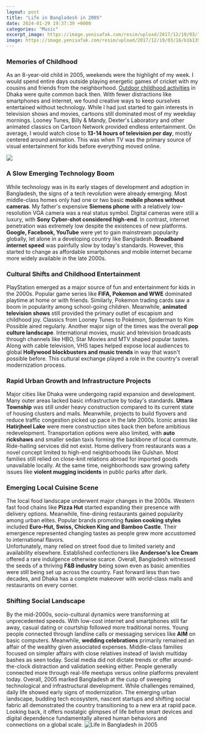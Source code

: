 ```yaml
---
layout: post
title: "Life in Bangladesh in 2005"
date: 2024-01-29 19:37:39 +0000
categories: "Music"
excerpt_image: https://image.yenisafak.com/resim/upload/2017/12/19/03/16/b1b139b31436_eng_picture_20171219_14052519_14052477.jpg
image: https://image.yenisafak.com/resim/upload/2017/12/19/03/16/b1b139b31436_eng_picture_20171219_14052519_14052477.jpg
---
```


### Memories of Childhood
As an 8-year-old child in 2005, weekends were the highlight of my week. I would spend entire days outside playing energetic games of cricket with my cousins and friends from the neighborhood. [Outdoor childhood activities](https://store.fi.io.vn/chihuahuas-best-dog-mom-ever-retro-usa-american-flag-123-chihuahua-dog) in Dhaka were quite common back then. With fewer distractions like smartphones and internet, we found creative ways to keep ourselves entertained without technology. 
While I had just started to gain interests in television shows and movies, cartoons still dominated most of my weekday mornings. Looney Tunes, Billy & Mandy, Dexter's Laboratory and other animated classics on Cartoon Network provided endless entertainment. On average, I would watch close to **13-14 hours of television per day**, mostly centered around animation. This was when TV was the primary source of visual entertainment for kids before everything moved online.

![](https://live.staticflickr.com/185/390194208_f8a8c634d3_b.jpg)
### A Slow Emerging Technology Boom
While technology was in its early stages of development and adoption in Bangladesh, the signs of a tech revolution were already emerging. Most middle-class homes only had one or two basic **mobile phones without cameras**. My father's expensive **Siemens phone** with a relatively low-resolution VGA camera was a real status symbol. Digital cameras were still a luxury, with **Sony Cyber-shot considered high-end**. 
In contrast, internet penetration was extremely low despite the existences of new platforms. **Google, Facebook, YouTube** were yet to gain mainstream popularity globally, let alone in a developing country like Bangladesh. **Broadband internet speed** was painfully slow by today's standards. However, this started to change as affordable smartphones and mobile internet became more widely available in the late 2000s.
### Cultural Shifts and Childhood Entertainment 
PlayStation emerged as a major source of fun and entertainment for kids in the 2000s. Popular game series like **FIFA, Pokemon and WWE** dominated playtime at home or with friends. Similarly, Pokemon trading cards saw a boom in popularity among school-going children. Meanwhile, **animated television shows** still provided the primary outlet of escapism and childhood joy. Classics from Looney Tunes to Pokémon, Spiderman to Kim Possible aired regularly.
Another major sign of the times was the overall **pop culture landscape**. International movies, music and television broadcasts through channels like HBO, Star Movies and MTV shaped popular tastes. Along with cable television, VHS tapes helped expose local audiences to global **Hollywood blockbusters and music trends** in way that wasn't possible before. This cultural exchange played a role in the country's overall modernization process.
### Rapid Urban Growth and Infrastructure Projects  
Major cities like Dhaka were undergoing rapid expansion and development. Many outer areas lacked basic infrastructure by today's standards. **Uttara Township** was still under heavy construction compared to its current state of housing clusters and malls. Meanwhile, projects to build flyovers and reduce traffic congestion picked up pace in the late 2000s. Iconic areas like **Hatirjheel Lake** were mere construction sites back then before ambitious redevelopment.
Transportation options were also limited, with **auto rickshaws** and smaller sedan taxis forming the backbone of local commute. Ride-hailing services did not exist. Home delivery from restaurants was a novel concept limited to high-end neighborhoods like Gulshan. Most families still relied on close-knit relations abroad for imported goods unavailable locally. At the same time, neighborhoods saw growing safety issues like **violent mugging incidents** in public parks after dark.
### Emerging Local Cuisine Scene 
The local food landscape underwent major changes in the 2000s. Western fast food chains like **Pizza Hut** started expanding their presence with delivery options. Meanwhile, fine-dining restaurants gained popularity among urban elites. Popular brands promoting **fusion cooking styles** included **Euro-Hut, Swiss, Chicken King and Bamboo Castle**. Their emergence represented changing tastes as people grew more accustomed to international flavors.  
Unfortunately, many relied on street food due to limited variety and availability elsewhere. Established confectioners like **Anderson's Ice Cream** offered a rare indulgence otherwise scarce. Overall, Bangladesh witnessed the seeds of a thriving **F&B industry** being sown even as basic amenities were still being set up across the country. Fast forward less than two decades, and Dhaka has a complete makeover with world-class malls and restaurants on every corner.
### Shifting Social Landscape  
By the mid-2000s, socio-cultural dynamics were transforming at unprecedented speeds. With low-cost internet and smartphones still far away, casual dating or courtship followed more traditional norms. Young people connected through landline calls or messaging services like **AIM** on basic computers. 
Meanwhile, **wedding celebrations** primarily remained an affair of the wealthy given associated expenses. Middle-class families focused on simpler affairs with close relatives instead of lavish multiday bashes as seen today. Social media did not dictate trends or offer around-the-clock distraction and validation seeking either. People generally connected more through real-life meetups versus online platforms prevalent today.
Overall, 2005 marked Bangladesh at the cusp of sweeping technological and infrastructural development. While challenges remained, daily life showed early signs of modernization. The emerging urban landscape, budding tech ecosystem, nascent startups and shifting social fabric all demonstrated the country transitioning to a new era at rapid pace. Looking back, it offers nostalgic glimpses of life before smart devices and digital dependence fundamentally altered human behaviors and connections on a global scale.
![Life in Bangladesh in 2005](https://image.yenisafak.com/resim/upload/2017/12/19/03/16/b1b139b31436_eng_picture_20171219_14052519_14052477.jpg)
